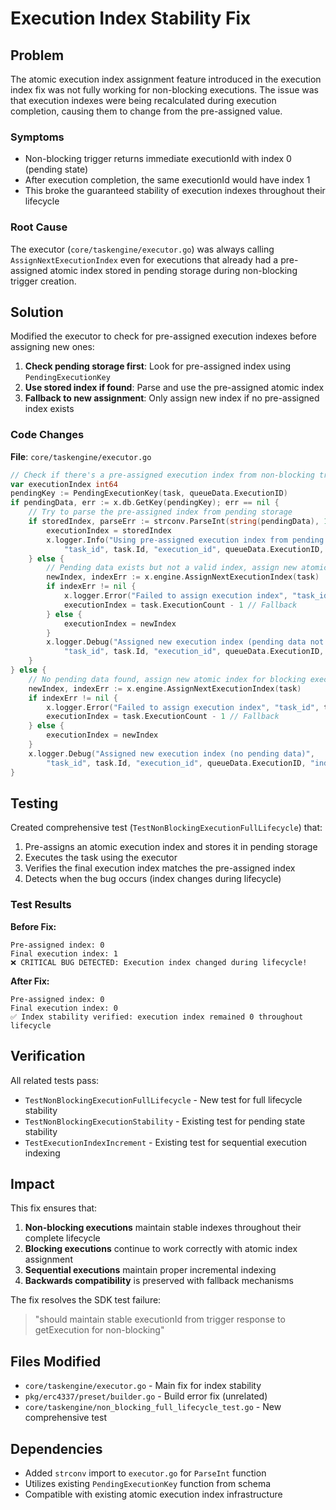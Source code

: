 # Execution Index Stability Fix

## Problem

The atomic execution index assignment feature introduced in the execution index fix was not fully working for non-blocking executions. The issue was that execution indexes were being recalculated during execution completion, causing them to change from the pre-assigned value.

### Symptoms

- Non-blocking trigger returns immediate executionId with index 0 (pending state)
- After execution completion, the same executionId would have index 1
- This broke the guaranteed stability of execution indexes throughout their lifecycle

### Root Cause

The executor (`core/taskengine/executor.go`) was always calling `AssignNextExecutionIndex` even for executions that already had a pre-assigned atomic index stored in pending storage during non-blocking trigger creation.

## Solution

Modified the executor to check for pre-assigned execution indexes before assigning new ones:

1. **Check pending storage first**: Look for pre-assigned index using `PendingExecutionKey`
2. **Use stored index if found**: Parse and use the pre-assigned atomic index
3. **Fallback to new assignment**: Only assign new index if no pre-assigned index exists

### Code Changes

**File**: `core/taskengine/executor.go`

```go
// Check if there's a pre-assigned execution index from non-blocking trigger first
var executionIndex int64
pendingKey := PendingExecutionKey(task, queueData.ExecutionID)
if pendingData, err := x.db.GetKey(pendingKey); err == nil {
    // Try to parse the pre-assigned index from pending storage
    if storedIndex, parseErr := strconv.ParseInt(string(pendingData), 10, 64); parseErr == nil {
        executionIndex = storedIndex
        x.logger.Info("Using pre-assigned execution index from pending storage", 
            "task_id", task.Id, "execution_id", queueData.ExecutionID, "index", executionIndex)
    } else {
        // Pending data exists but not a valid index, assign new atomic index
        newIndex, indexErr := x.engine.AssignNextExecutionIndex(task)
        if indexErr != nil {
            x.logger.Error("Failed to assign execution index", "task_id", task.Id, "execution_id", queueData.ExecutionID, "error", indexErr)
            executionIndex = task.ExecutionCount - 1 // Fallback
        } else {
            executionIndex = newIndex
        }
        x.logger.Debug("Assigned new execution index (pending data not an index)", 
            "task_id", task.Id, "execution_id", queueData.ExecutionID, "index", executionIndex)
    }
} else {
    // No pending data found, assign new atomic index for blocking executions
    newIndex, indexErr := x.engine.AssignNextExecutionIndex(task)
    if indexErr != nil {
        x.logger.Error("Failed to assign execution index", "task_id", task.Id, "execution_id", queueData.ExecutionID, "error", indexErr)
        executionIndex = task.ExecutionCount - 1 // Fallback
    } else {
        executionIndex = newIndex
    }
    x.logger.Debug("Assigned new execution index (no pending data)", 
        "task_id", task.Id, "execution_id", queueData.ExecutionID, "index", executionIndex)
}
```

## Testing

Created comprehensive test (`TestNonBlockingExecutionFullLifecycle`) that:

1. Pre-assigns an atomic execution index and stores it in pending storage
2. Executes the task using the executor
3. Verifies the final execution index matches the pre-assigned index
4. Detects when the bug occurs (index changes during lifecycle)

### Test Results

**Before Fix:**
```
Pre-assigned index: 0
Final execution index: 1
❌ CRITICAL BUG DETECTED: Execution index changed during lifecycle!
```

**After Fix:**
```
Pre-assigned index: 0
Final execution index: 0
✅ Index stability verified: execution index remained 0 throughout lifecycle
```

## Verification

All related tests pass:
- `TestNonBlockingExecutionFullLifecycle` - New test for full lifecycle stability
- `TestNonBlockingExecutionStability` - Existing test for pending state stability  
- `TestExecutionIndexIncrement` - Existing test for sequential execution indexing

## Impact

This fix ensures that:

1. **Non-blocking executions** maintain stable indexes throughout their complete lifecycle
2. **Blocking executions** continue to work correctly with atomic index assignment
3. **Sequential executions** maintain proper incremental indexing
4. **Backwards compatibility** is preserved with fallback mechanisms

The fix resolves the SDK test failure:
> "should maintain stable executionId from trigger response to getExecution for non-blocking"

## Files Modified

- `core/taskengine/executor.go` - Main fix for index stability
- `pkg/erc4337/preset/builder.go` - Build error fix (unrelated)
- `core/taskengine/non_blocking_full_lifecycle_test.go` - New comprehensive test

## Dependencies

- Added `strconv` import to `executor.go` for `ParseInt` function
- Utilizes existing `PendingExecutionKey` function from schema
- Compatible with existing atomic execution index infrastructure
